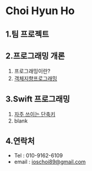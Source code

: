 Choi Hyun Ho     
================================
1.팀 프로젝트
--------------------------------------
2.프로그래밍 개론
--------------------------------------
1. 프로그래밍이란?
2. [객체지향프로그래밍](https://github.com/ioschoi89/ChoiHyunHo_iOS_School6/ClassStudy/180110)

3.Swift 프로그래밍
--------------------------------------
1. [자주 쓰이는 단축키](https://github.com/ioschoi89/ChoiHyunHo_iOS_School6/ClassStudy/HotKey)
2. blank

4.연락처
--------------------------------------
* Tel : 010-9162-6109
* email : ioschoi89@gmail.com